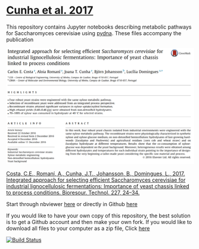 # [Cunha et al. 2017](https://www.ncbi.nlm.nih.gov/pubmed/28013133)

This repository contains Jupyter notebooks describing metabolic pathways for Saccharomyces cerevisiae 
using [pydna](https://github.com/BjornFJohansson/pydna). 
These files accompany the publication

[![abstr](abstract.png)](http://www.sciencedirect.com/science/article/pii/S0960852416316674)
 


[Costa, C.E., Romaní, A., Cunha, J.T., Johansson, B., Domingues, L., 2017. Integrated approach for selecting efficient Saccharomyces cerevisiae for industrial lignocellulosic fermentations: Importance of yeast chassis linked to process conditions. Bioresour. Technol. 227, 24–34.](https://www.ncbi.nlm.nih.gov/pubmed/28013133)

Start through nbviewer [here](http://nbviewer.jupyter.org/github/MetabolicEngineeringGroupCBMA/Cunha_et_al_2017/blob/master/index.ipynb) or directly in Github [here](index.ipynb) 

If you would like to have your own copy of this repository, the best solution is to get a 
Github account and then make your own fork. If you would like to download all files to your 
computer as a zip file, Click [here](https://github.com/BjornFJohansson/Cunha_et_al_2017/archive/master.zip)


[![Build Status](https://travis-ci.org/MetabolicEngineeringGroupCBMA/Cunha_et_al_2017.svg?branch=master)](https://travis-ci.org/MetabolicEngineeringGroupCBMA/Cunha_et_al_2017)






